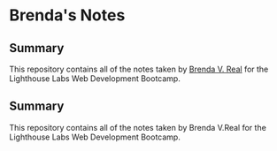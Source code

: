 # Brenda's Notes 
## Summary 

This repository contains all of the notes taken by [Brenda V. Real](https://github.com/brendsmvreal) for the Lighthouse Labs Web Development Bootcamp.


## Summary 

This repository contains all of the notes taken by Brenda V.Real for the Lighthouse Labs Web Development Bootcamp.
